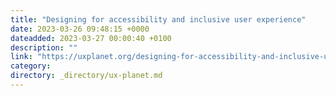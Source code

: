 ```yaml
---
title: "Designing for accessibility and inclusive user experience"
date: 2023-03-26 09:48:15 +0000
dateadded: 2023-03-27 00:00:40 +0100
description: ""
link: "https://uxplanet.org/designing-for-accessibility-and-inclusive-user-experience-858ec133339d?source=rss----819cc2aaeee0---4"
category:
directory: _directory/ux-planet.md
---
```

